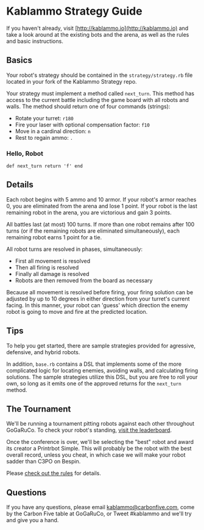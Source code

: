 # Kablammo Strategy Guide

If you haven't already, visit [http://kablammo.io](http://kablammo.io) and take a look around at the existing bots and the arena, as well as the rules and basic instructions.

## Basics

Your robot's strategy should be contained in the `strategy/strategy.rb` file located in your fork of the Kablammo Strategy repo.

Your strategy must implement a method called `next_turn`. This method has access to the current battle including the game board with all robots and walls. The method should return one of four commands (strings):

* Rotate your turret: `r180`
* Fire your laser with optional compensation factor: `f10`
* Move in a cardinal direction: `n`
* Rest to regain ammo: `.`

### Hello, Robot

`
def next_turn
  return 'f'
end
`

## Details

Each robot begins with 5 ammo and 10 armor. If your robot's armor reaches 0, you are eliminated from the arena and lose 1 point. If your robot is the last remaining robot in the arena, you are victorious and gain 3 points.

All battles last (at most) 100 turns. If more than one robot remains after 100 turns (or if the remaining robots are eliminated simultaneously), each remaining robot earns 1 point for a tie.

All robot turns are resolved in phases, simultaneously:

* First all movement is resolved
* Then all firing is resolved
* Finally all damage is resolved
* Robots are then removed from the board as necessary

Because all movement is resolved before firing, your firing solution can be adjusted by up to 10 degrees in either direction from your turret's current facing. In this manner, your robot can 'guess' which direction the enemy robot is going to move and fire at the predicted location.

## Tips

To help you get started, there are sample strategies provided for agressive, defensive, and hybrid robots. 

In addition, `base.rb` contains a DSL that implements some of the more complicated logic for locating enemies, avoiding walls, and calculating firing solutions. The sample strategies utilize this DSL, but you are free to roll your own, so long as it emits one of the approved returns for the `next_turn` method.

## The Tournament

We'll be running a tournament pitting robots against each other throughout GoGaRuCo. To check your robot's standing, [visit the leaderboard](http://kablammo.io/strategies). 

Once the conference is over, we'll be selecting the "best" robot and award its creator a Printrbot Simple. This will probably be the robot with the best overall record, unless you cheat, in which case we will make your robot sadder than C3PO on Bespin.

Please [check out the rules](http://kablammo.io/rules) for details.

## Questions

If you have any questions, please email [kablammo@carbonfive.com](mailto:kablammo@carbonfive.com), come by the Carbon Five table at GoGaRuCo, or Tweet #kablammo and we'll try and give you a hand.